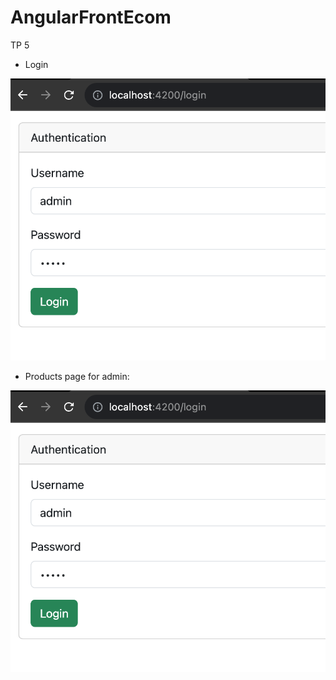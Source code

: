 # AngularFrontEcom
TP 5
- Login
<img src="https://github.com/Mehdi-Chakroun/AngularFrontEcom/blob/main/Screen%20Shot%202023-12-06%20at%2014.24.03.png" />

- Products page for admin:
<img src="https://github.com/Mehdi-Chakroun/AngularFrontEcom/blob/main/Screen%20Shot%202023-12-06%20at%2014.24.03.png" />
